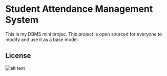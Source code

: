 # Student Attendance Management System
This is my DBMS mini projec. This project is open sourced for everyone to modify and use it as a base model.

## License
![alt text](https://github.com/0xpulsar/StudentAttendanceManagementSystem/raw/master/MITLicense.png)
